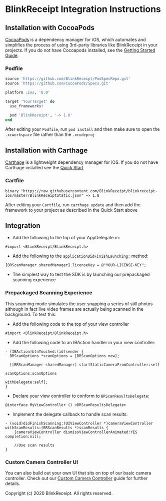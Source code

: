 # BlinkReceipt Integration Instructions

## Installation with CocoaPods

[CocoaPods](http://cocoapods.org) is a dependency manager for iOS, which automates and simplifies the process of using 3rd-party libraries like BlinkReceipt in your projects. If you do not have Cocoapods installed, see the [Getting Started Guide](https://guides.cocoapods.org/using/getting-started.html#getting-started).

### Podfile

```ruby
source 'https://github.com/BlinkReceipt/PodSpecRepo.git'
source 'https://github.com/CocoaPods/Specs.git'

platform :ios, '8.0'

target 'YourTarget' do
  use_frameworks!

  pod 'BlinkReceipt', '~> 1.0'
end
```

After editing your `Podfile`, run `pod install` and then make sure to open the `.xcworkspace` file rather than the `.xcodeproj`

## Installation with Carthage

[Carthage](https://github.com/Carthage/Carthage) is a lightweight dependency manager for iOS. If you do not have Carthage installed see the [Quick Start](https://github.com/Carthage/Carthage#quick-start)

### Cartfile
```
binary "https://raw.githubusercontent.com/BlinkReceipt/blinkreceipt-ios/master/BlinkReceiptStatic.json" ~> 1.8
```

After editing your `Cartfile`, run `carthage update` and then add the framework to your project as described in the Quick Start above

## Integration

- Add the following to the top of your AppDelegate.m:

```obj-c
#import <BlinkReceipt/BlinkReceipt.h>
```

- Add the following to the `applicationDidFinishLaunching:` method:

```obj-c
[BRScanManager sharedManager].licenseKey = @"YOUR-LICENSE-KEY";
```

- The simplest way to test the SDK is by launching our prepackaged scanning experience

### Prepackaged Scanning Experience

This scanning mode simulates the user snapping a series of still photos although in fact live video frames are actually being scanned in the background. To test this:

- Add the following code to the top of your view controller

```obj-c
#import <BlinkReceipt/BlinkReceipt.h>
```

- Add the following code to an IBAction handler in your view controller:

```obj-c
- (IBAction)btnTouched:(id)sender {
  BRScanOptions *scanOptions = [BRScanOptions new];
  
  [[BRScanManager sharedManager] startStaticCameraFromController:self
                                                     scanOptions:scanOptions
                                                    withDelegate:self];
}
```

- Declare your view controller to conform to `BRScanResultsDelegate`:

```obj-c
@interface MyViewController () <BRScanResultsDelegate>
```

- Implement the delegate callback to handle scan results:

```obj-c
- (void)didFinishScanning:(UIViewController *)cameraViewController withScanResults:(BRScanResults *)scanResults {
    [cameraViewController dismissViewControllerAnimated:YES completion:nil];
        
    //Use scan results
}
```

### Custom Camera Controller UI

You can also build out your own UI that sits on top of our basic camera controller. Check out our [Custom Camera Controller](https://blinkreceipt.github.io/blinkreceipt-ios/custom-camera-controller.html) guide for further details.


Copyright (c) 2020 BlinkReceipt. All rights reserved.
